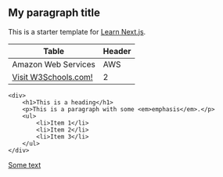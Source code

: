 ## My paragraph title
This is a starter template for [Learn Next.js](https://nextjs.org/learn).

Table | Header
----|-----
Amazon Web Services | AWS
 <a href="https://www.w3schools.com">Visit W3Schools.com!</a>  | 2

```
<div>
    <h1>This is a heading</h1>
    <p>This is a paragraph with some <em>emphasis</em>.</p>
    <ul>
        <li>Item 1</li>
        <li>Item 2</li>
        <li>Item 3</li>
    </ul>
</div>
```
[Some text](#markdown-header-my-paragraph-title)

